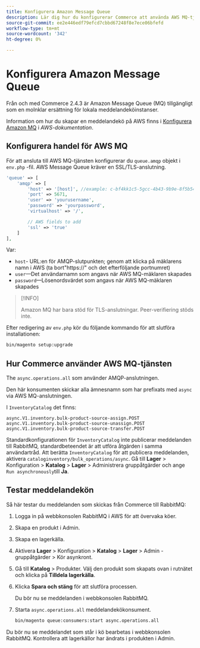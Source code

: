 ```yaml
---
title: Konfigurera Amazon Message Queue
description: Lär dig hur du konfigurerar Commerce att använda AWS MQ-tjänsten.
source-git-commit: ee2e446edf79efcd7cbbd67248f8e7ece06bfefd
workflow-type: tm+mt
source-wordcount: '342'
ht-degree: 0%

---
```



# Konfigurera Amazon Message Queue

Från och med Commerce 2.4.3 är Amazon Message Queue (MQ) tillgängligt som en molnklar ersättning för lokala meddelandeköinstanser.

Information om hur du skapar en meddelandekö på AWS finns i [Konfigurera Amazon MQ](https://docs.aws.amazon.com/amazon-mq/latest/developer-guide/amazon-mq-setting-up.html) i _AWS-dokumentation_.

## Konfigurera handel för AWS MQ

För att ansluta till AWS MQ-tjänsten konfigurerar du `queue.amqp` objekt i `env.php` -fil.
AWS Message Queue kräver en SSL/TLS-anslutning.

```php
'queue' => [
    'amqp' => [
        'host' => '[host]', //example: c-bf4kk1c5-5gcc-4b43-9b9e-8f5b54d234.mq.us-west-3.amazonaws.com
        'port' => 5671,
        'user' => 'yourusername',
        'password' => 'yourpassword',
        'virtualhost' => '/',

        // AWS fields to add
        'ssl' => 'true'
    ]
],
```

Var:

- `host`- URL:en för AMQP-slutpunkten; genom att klicka på mäklarens namn i AWS (ta bort&quot;https://&quot; och det efterföljande portnumret)
- `user`—Det användarnamn som angavs när AWS MQ-mäklaren skapades
- `password`—Lösenordsvärdet som angavs när AWS MQ-mäklaren skapades

>[!INFO]
>
>Amazon MQ har bara stöd för TLS-anslutningar. Peer-verifiering stöds inte.

Efter redigering av `env.php` kör du följande kommando för att slutföra installationen:

```bash
bin/magento setup:upgrade
```

## Hur Commerce använder AWS MQ-tjänsten

The `async.operations.all` som använder AMQP-anslutningen.

Den här konsumenten skickar alla ämnesnamn som har prefixats med `async` via AWS MQ-anslutningen.

I `InventoryCatalog` det finns:

```text
async.V1.inventory.bulk-product-source-assign.POST
async.V1.inventory.bulk-product-source-unassign.POST
async.V1.inventory.bulk-product-source-transfer.POST
```

Standardkonfigurationen för `InventoryCatalog` inte publicerar meddelanden till RabbitMQ, standardbeteendet är att utföra åtgärden i samma användartråd. Att berätta `InventoryCatalog` för att publicera meddelanden, aktivera `cataloginventory/bulk_operations/async`. Gå till **Lager** > Konfiguration > **Katalog** > **Lager** > Administrera gruppåtgärder och ange  `Run asynchronously`till **Ja**.

## Testar meddelandekön

Så här testar du meddelanden som skickas från Commerce till RabbitMQ:

1. Logga in på webbkonsolen RabbitMQ i AWS för att övervaka köer.
1. Skapa en produkt i Admin.
1. Skapa en lagerkälla.
1. Aktivera **Lager** > Konfiguration > **Katalog** > **Lager** > Admin - gruppåtgärder > Kör asynkront.
1. Gå till **Katalog** > Produkter. Välj den produkt som skapats ovan i rutnätet och klicka på **Tilldela lagerkälla**.
1. Klicka **Spara och stäng** för att slutföra processen.

   Du bör nu se meddelanden i webbkonsolen RabbitMQ.

1. Starta `async.operations.all` meddelandekökonsument.

   ```bash
   bin/magento queue:consumers:start async.operations.all
   ```

Du bör nu se meddelandet som står i kö bearbetas i webbkonsolen RabbitMQ.
Kontrollera att lagerkällor har ändrats i produkten i Admin.

